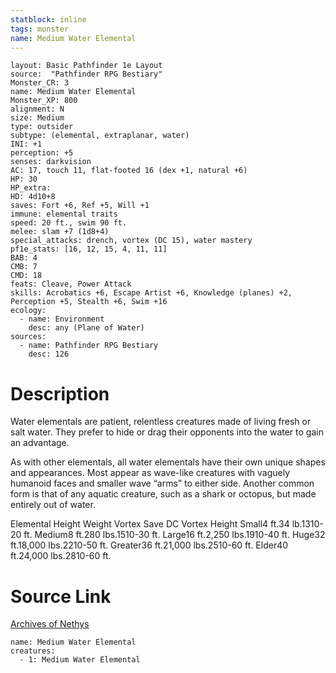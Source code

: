 ```yaml
---
statblock: inline
tags: monster
name: Medium Water Elemental
---
```

```statblock
layout: Basic Pathfinder 1e Layout
source:  "Pathfinder RPG Bestiary"
Monster_CR: 3
name: Medium Water Elemental
Monster_XP: 800
alignment: N
size: Medium
type: outsider
subtype: (elemental, extraplanar, water)
INI: +1
perception: +5
senses: darkvision
AC: 17, touch 11, flat-footed 16 (dex +1, natural +6)
HP: 30
HP_extra: 
HD: 4d10+8
saves: Fort +6, Ref +5, Will +1
immune: elemental traits
speed: 20 ft., swim 90 ft.
melee: slam +7 (1d8+4)
special_attacks: drench, vortex (DC 15), water mastery
pf1e_stats: [16, 12, 15, 4, 11, 11]
BAB: 4
CMB: 7
CMD: 18
feats: Cleave, Power Attack
skills: Acrobatics +6, Escape Artist +6, Knowledge (planes) +2, Perception +5, Stealth +6, Swim +16
ecology:
  - name: Environment
    desc: any (Plane of Water)
sources:
  - name: Pathfinder RPG Bestiary
    desc: 126
```
# Description
Water elementals are patient, relentless creatures made of living fresh or salt water. They prefer to hide or drag their opponents into the water to gain an advantage.

As with other elementals, all water elementals have their own unique shapes and appearances. Most appear as wave-like creatures with vaguely humanoid faces and smaller wave “arms” to either side. Another common form is that of any aquatic creature, such as a shark or octopus, but made entirely out of water.

Elemental Height Weight Vortex Save DC Vortex Height Small4 ft.34 lb.1310-20 ft. Medium8 ft.280 lbs.1510-30 ft. Large16 ft.2,250 lbs.1910-40 ft. Huge32 ft.18,000 lbs.2210-50 ft. Greater36 ft.21,000 lbs.2510-60 ft. Elder40 ft.24,000 lbs.2810-60 ft.
# Source Link
[Archives of Nethys](https://aonprd.com/MonsterDisplay.aspx?ItemName=Medium%20Water%20Elemental)
```encounter-table
name: Medium Water Elemental
creatures:
  - 1: Medium Water Elemental
```
